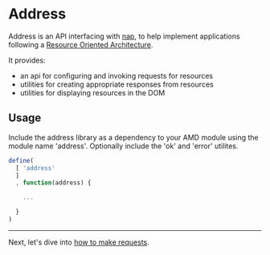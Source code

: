 # Address

Address is an API interfacing with [nap][1], to help implement applications following a [Resource Oriented Architecture][2].

[1]: https://github.com/websdk/nap
[2]: http://en.wikipedia.org/wiki/Resource-oriented_architecture

It provides:

* an api for configuring and invoking requests for resources
* utilities for creating appropriate responses from resources
* utilities for displaying resources in the DOM

## Usage

Include the address library as a dependency to your AMD module using the module name 'address'. Optionally include the 'ok' and 'error' utilites.

```javascript
define(
  [ 'address'
  ]
  , function(address) {

    ...

  }
)
```

---

Next, let's dive into [how to make requests](man/requests.html).